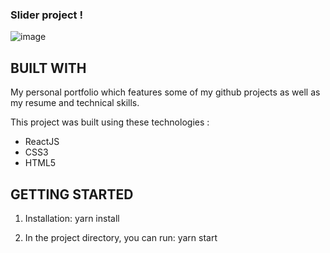 ### Slider project !

![image](https://github.com/VivierD/Slider/assets/96871948/5372bf83-4fcc-452b-b13a-86a4970bce59)

## BUILT WITH
My personal portfolio which features some of my github projects as well as my resume and technical skills.

This project was built using these technologies :
- ReactJS
- CSS3
- HTML5

## GETTING STARTED
1. Installation: yarn install

2. In the project directory, you can run: yarn start
